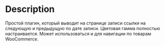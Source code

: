 
# Description

Простой плагин, который выводит на странице записи ссылки на следующую и предыдущую по дате записи.
Цветовая гамма полностью настраивается.
Может использоваться и для навигации по товарам WooCommerce.

